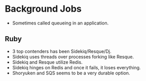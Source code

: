 # Background Jobs

* Sometimes called queueing in an application.

## Ruby

* 3 top contenders has been Sidekiq/Resque/Dj.
* Sidekiq uses threads over processes forking like Resque.
* Sidekiq and Resque utilize Redis.
* Sidekiq hinges on Redis and once it fails, it loses everything.
* Shoryuken and SQS seems to be a very durable option.